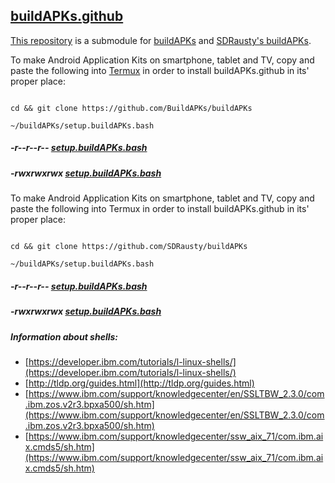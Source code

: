 ## [buildAPKs.github](https://github.com/BuildAPKs/buildAPKs.github/) 

[This repository](https://github.com/shlibs/shlibs.sh) is a submodule for [buildAPKs](https://github.com/BuildAPKs/buildAPKs) and [SDRausty's buildAPKs](https://github.com/SDRausty/buildAPKs).

To make Android Application Kits on smartphone, tablet and TV, copy and paste the following into [Termux](https://github.com/termux) in order to install buildAPKs.github in its' proper place:

```

cd && git clone https://github.com/BuildAPKs/buildAPKs

~/buildAPKs/setup.buildAPKs.bash

```
##### -r--r--r-- [setup.buildAPKs.bash](https://raw.githubusercontent.com/BuildAPKs/buildAPKs/master/setup.buildAPKs.bash)
##### -rwxrwxrwx [setup.buildAPKs.bash](https://buildapks.github.io/buildAPKs/setup.buildAPKs.bash)

To make Android Application Kits on smartphone, tablet and TV, copy and paste the following into Termux in order to install buildAPKs.github in its' proper place:

```

cd && git clone https://github.com/SDRausty/buildAPKs

~/buildAPKs/setup.buildAPKs.bash

```
##### -r--r--r-- [setup.buildAPKs.bash](https://raw.githubusercontent.com/SDRausty/buildAPKs/master/setup.buildAPKs.bash)
##### -rwxrwxrwx [setup.buildAPKs.bash](https://sdrausty.github.io/buildAPKs/setup.buildAPKs.bash)

##### Information about shells: 

   * [https://developer.ibm.com/tutorials/l-linux-shells/](https://developer.ibm.com/tutorials/l-linux-shells/)
   * [http://tldp.org/guides.html](http://tldp.org/guides.html)
   * [https://www.ibm.com/support/knowledgecenter/en/SSLTBW_2.3.0/com.ibm.zos.v2r3.bpxa500/sh.htm](https://www.ibm.com/support/knowledgecenter/en/SSLTBW_2.3.0/com.ibm.zos.v2r3.bpxa500/sh.htm)
   * [https://www.ibm.com/support/knowledgecenter/ssw_aix_71/com.ibm.aix.cmds5/sh.htm](https://www.ibm.com/support/knowledgecenter/ssw_aix_71/com.ibm.aix.cmds5/sh.htm)
<!--OEF README.md-->

